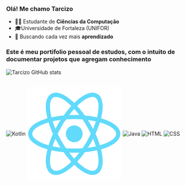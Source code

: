 ### Olá! Me chamo Tarcizo
* 👨‍💻 Estudante de <b>Ciências da Computação</b>
* 🎓Universidade de Fortaleza (UNIFOR)
* 👀 Buscando cada vez mais <b>aprendizado</b>

### Este é meu portifolio pessoal de estudos, com o intuito de documentar projetos que agregam conhecimento
  

![Tarcizo GitHub stats](https://github-readme-stats.vercel.app/api?username=tarcizo12&show_icons=true&theme=dracula)   

<div style="display: inline_block"><br>
  <img align="center" alt="Kotlin" src="https://img.shields.io/badge/Kotlin-0095D5?&style=for-the-badge&logo=kotlin&logoColor=white">
  <img align="center" alt="React" src="https://github.com/devicons/devicon/blob/v2.15.1/icons/react/react-original.svg">
  <img align="center" alt="Java" src="https://img.shields.io/badge/Java-ED8B00?style=for-the-badge&logo=java&logoColor=white">
  <img align="center" alt="HTML" src="https://img.shields.io/badge/HTML5-E34F26?style=for-the-badge&logo=html5&logoColor=white">
  <img align="center" alt="CSS" src="https://img.shields.io/badge/CSS3-1572B6?style=for-the-badge&logo=css3&logoColor=white">
  
</div>

